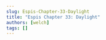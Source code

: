 ```yaml
---
slug: Espis-Chapter-33-Daylight
title: "Espis Chapter 33: Daylight"
authors: [welch]
tags: []
---
```


